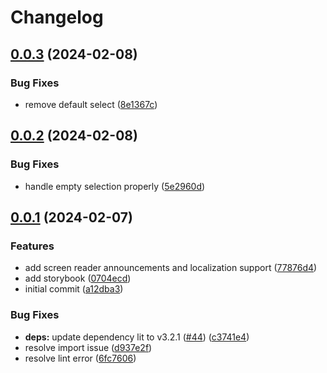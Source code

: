 # Changelog

## [0.0.3](https://github.com/greatislander/pressbooks-reorderable-multiselect/compare/v0.0.2...v0.0.3) (2024-02-08)

### Bug Fixes

* remove default select ([8e1367c](https://github.com/greatislander/pressbooks-reorderable-multiselect/commit/8e1367cdd80aa5e59e944ef8d0cfdf6be263b6b7))

## [0.0.2](https://github.com/greatislander/pressbooks-reorderable-multiselect/compare/v0.0.1...v0.0.2) (2024-02-08)

### Bug Fixes

* handle empty selection properly ([5e2960d](https://github.com/greatislander/pressbooks-reorderable-multiselect/commit/5e2960d0ea9dd6bcbb63be93bdbc7fb6a1262938))

## [0.0.1](https://github.com/greatislander/pressbooks-reorderable-multiselect/compare/a12dba36dfefea8d14456827061d70df50747da9...v0.0.1) (2024-02-07)

### Features

* add screen reader announcements and localization support ([77876d4](https://github.com/greatislander/pressbooks-reorderable-multiselect/commit/77876d4ad922c82ffa50f55e8c0a1575819c611c))
* add storybook ([0704ecd](https://github.com/greatislander/pressbooks-reorderable-multiselect/commit/0704ecdf7f045f45b6e4120343b58430a0b3d71f))
* initial commit ([a12dba3](https://github.com/greatislander/pressbooks-reorderable-multiselect/commit/a12dba36dfefea8d14456827061d70df50747da9))

### Bug Fixes

* **deps:** update dependency lit to v3.2.1 ([#44](https://github.com/greatislander/pressbooks-reorderable-multiselect/issues/44)) ([c3741e4](https://github.com/greatislander/pressbooks-reorderable-multiselect/commit/c3741e4a52d11b20274829a83b27b0b795e32f7b))
* resolve import issue ([d937e2f](https://github.com/greatislander/pressbooks-reorderable-multiselect/commit/d937e2f3e72c9ecbd48fd1b0c6276985b8fe2794))
* resolve lint error ([6fc7606](https://github.com/greatislander/pressbooks-reorderable-multiselect/commit/6fc7606c45749a270b2c9228c9071f76d4a4a9f0))

